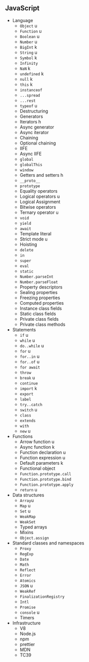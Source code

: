 ## JavaScript

- Language
  - `Object` u
  - `Function` u
  - `Boolean` u
  - `Number` u
  - `BigInt` k
  - `String` u
  - `Symbol` k
  - `Infinity`
  - `NaN` k
  - `undefined` k
  - `null` k
  - `this` k
  - `instanceof`
  - `...spread`
  - `...rest`
  - `typeof` u
  - Destructuring
  - Generators
  - Iterators h
  - Async generator
  - Async iterator
  - Chaining
  - Optional chaining
  - IIFE
  - Async IIFE
  - `global`
  - `globalThis`
  - `window`
  - Getters and setters h
  - `__proto__`
  - `prototype`
  - Equality operators
  - Logical operators u
  - Logical Assignment
  - Bitwise operators
  - Ternary operator u
  - `void`
  - `yield`
  - `await`
  - Template literal
  - Strict mode u
  - Hoisting
  - `delete`
  - `in`
  - `super`
  - `eval`
  - `static`
  - `Number.parseInt`
  - `Number.parseFloat`
  - Property descriptors
  - Sealing properties
  - Freezing properties
  - Computed properties
  - Instance class fields
  - Static class fields
  - Private class fields
  - Private class methods
- Statements
  - `if` u
  - `while` u
  - `do..while` u
  - `for` u
  - `for..in` u
  - `for..of` u
  - `for await`
  - `throw`
  - `break` u
  - `continue`
  - `import` k
  - `export`
  - `label`
  - `try..catch`
  - `switch` u
  - `class`
  - `extends`
  - `with`
  - `new` u
- Functions
  - Arrow function u
  - Async function k
  - Function declaration u
  - Function expression u
  - Default parameters k
  - Functional object
  - `Function.prototype.call`
  - `Function.prototype.bind`
  - `Function.prototype.apply`
  - `return` u
- Data structures
  - `Array`u
  - `Map` u
  - `Set` u
  - `WeakMap`
  - `WeakSet`
  - Typed arrays
  - Mixins
  - `Object.assign`
- Standard classes and namespaces
  - `Proxy`
  - `RegExp`
  - `Date`
  - `Math`
  - `Reflect`
  - `Error`
  - `Atomics`
  - `JSON` u
  - `WeakRef`
  - `FinalizationRegistry`
  - `Intl`
  - `Promise`
  - `console` u
  - Timers
- Infrastructure
  - V8
  - Node.js
  - npm
  - prettier
  - MDN
  - TC39
